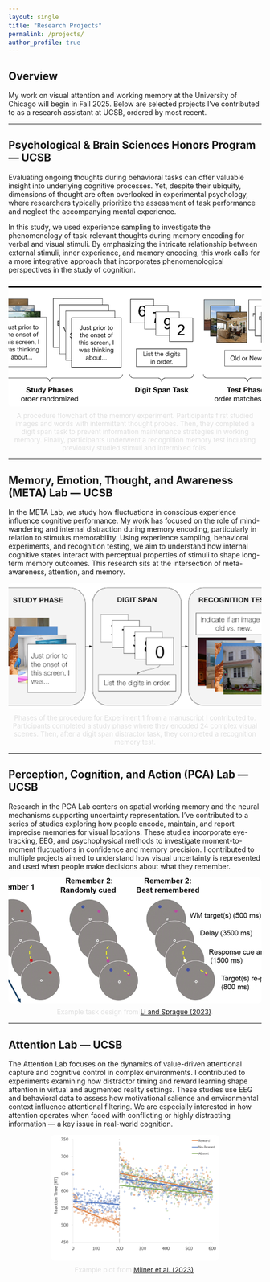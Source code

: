 ```yaml
---
layout: single
title: "Research Projects"
permalink: /projects/
author_profile: true
---
```


## Overview

My work on visual attention and working memory at the University of Chicago will begin in Fall 2025. Below are selected projects I’ve contributed to as a research assistant at UCSB, ordered by most recent.

---

## Psychological & Brain Sciences Honors Program — UCSB  

Evaluating ongoing thoughts during behavioral tasks can offer valuable insight into underlying cognitive processes. Yet, despite their ubiquity, dimensions of thought are often overlooked in experimental psychology, where researchers typically prioritize the assessment of task performance and neglect the accompanying mental experience.

In this study, we used experience sampling to investigate the phenomenology of task-relevant thoughts during memory encoding for verbal and visual stimuli. By emphasizing the intricate relationship between external stimuli, inner experience, and memory encoding, this work calls for a more integrative approach that incorporates phenomenological perspectives in the study of cognition.

<div style="text-align: center;">
  <img src="/images/Thesis_plot.png" alt="Thesis flowchart" style="height: 250px; object-fit: cover; border-radius: 6px;" />
  <p style="font-size: 0.95em; color: #e0e0e0; margin-top: 0.5em;">
    A procedure flowchart of the memory experiment. Participants first studied images and words with intermittent thought probes. Then, they completed a digit span task to prevent information maintenance strategies in working memory. Finally, participants underwent a recognition memory test including previously studied stimuli and intermixed foils.
  </p>
</div>

---

## Memory, Emotion, Thought, and Awareness (META) Lab — UCSB  

In the META Lab, we study how fluctuations in conscious experience influence cognitive performance. My work has focused on the role of mind-wandering and internal distraction during memory encoding, particularly in relation to stimulus memorability. Using experience sampling, behavioral experiments, and recognition testing, we aim to understand how internal cognitive states interact with perceptual properties of stimuli to shape long-term memory outcomes. This research sits at the intersection of meta-awareness, attention, and memory.

<div style="text-align: center;">
  <img src="/images/META_plot.png" alt="META experiment procedure" style="height: 250px; object-fit: cover; border-radius: 6px;" />
  <p style="font-size: 0.95em; color: #e0e0e0; margin-top: 0.5em;">
    Phases of the procedure for Experiment 1 from a manuscript I contributed to. Participants completed a study phase where they encoded 24 complex visual scenes. Then, after a digit span distractor task, they completed a recognition memory test.
  </p>
</div>

---

## Perception, Cognition, and Action (PCA) Lab — UCSB  

Research in the PCA Lab centers on spatial working memory and the neural mechanisms supporting uncertainty representation. I’ve contributed to a series of studies exploring how people encode, maintain, and report imprecise memories for visual locations. These studies incorporate eye-tracking, EEG, and psychophysical methods to investigate moment-to-moment fluctuations in confidence and memory precision. I contributed to multiple projects aimed to understand how visual uncertainty is represented and used when people make decisions about what they remember.

<div style="text-align: center;">
  <img src="/images/PCA_plot.jpeg" alt="PCA task design" style="height: 250px; object-fit: cover; border-radius: 6px;" />
  <p style="font-size: 0.95em; color: #e0e0e0; margin-top: 0.5em;">
    Example task design from <a href="/files/Li_and_Sprague_2023.pdf">Li and Sprague (2023)</a>.
  </p>
</div>

---

## Attention Lab — UCSB  

The Attention Lab focuses on the dynamics of value-driven attentional capture and cognitive control in complex environments. I contributed to experiments examining how distractor timing and reward learning shape attention in virtual and augmented reality settings. These studies use EEG and behavioral data to assess how motivational salience and environmental context influence attentional filtering. We are especially interested in how attention operates when faced with conflicting or highly distracting information — a key issue in real-world cognition.

<div style="text-align: center;">
  <img src="/images/Attention_plot.png" alt="Attention lab data" style="height: 250px; object-fit: cover; border-radius: 6px;" />
  <p style="font-size: 0.95em; color: #e0e0e0; margin-top: 0.5em;">
    Example plot from <a href="/files/2023_Milner_EtAl.pdf">Milner et al. (2023)</a>.
  </p>
</div>
